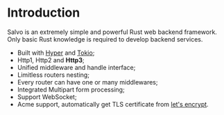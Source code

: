 # Introduction

Salvo is an extremely simple and powerful Rust web backend framework. Only basic Rust knowledge is required to develop backend services.

- Built with [Hyper](https://crates.io/crates/hyper) and [Tokio](https://crates.io/crates/tokio);
- Http1, Http2 and **Http3**;
- Unified middleware and handle interface;
- Limitless routers nesting;
- Every router can have one or many middlewares;
- Integrated Multipart form processing;
- Support WebSocket;
- Acme support, automatically get TLS certificate from [let's encrypt](https://letsencrypt.org/).